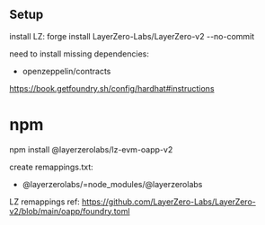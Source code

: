 ## Setup

install LZ:
forge install LayerZero-Labs/LayerZero-v2 --no-commit

need to install missing dependencies: 
 - openzeppelin/contracts

https://book.getfoundry.sh/config/hardhat#instructions

# npm

npm install @layerzerolabs/lz-evm-oapp-v2

create remappings.txt:
- @layerzerolabs/=node_modules/@layerzerolabs


LZ remappings ref:
https://github.com/LayerZero-Labs/LayerZero-v2/blob/main/oapp/foundry.toml
